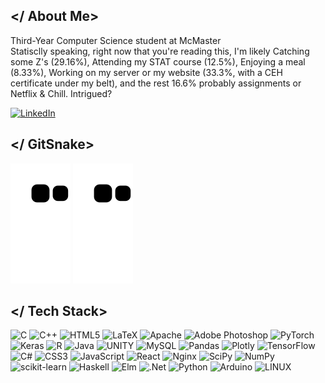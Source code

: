 ## </ About Me>
Third-Year Computer Science student at McMaster<br>
Statisclly speaking, right now that you're reading this, I'm likely Catching some Z's (29.16%), Attending my STAT course (12.5%), Enjoying a meal (8.33%), Working on my server or my website (33.3%, with a CEH certificate under my belt), and the rest 16.6% probably assignments or Netflix & Chill. Intrigued?


[![LinkedIn](https://img.shields.io/badge/LinkedIn-%230077B5.svg?logo=linkedin&logoColor=white)](https://linkedin.com/in/moeinroghani/) 

## </ GitSnake>
<!--![snake gif](https://github.com/MoeinRoghani/MoeinRoghani/blob/gh-pages/github-contribution-grid-snake.gif)-->
<picture>
  <source
    media="(prefers-color-scheme: dark)"
    srcset="
      https://github.com/MoeinRoghani/MoeinRoghani/blob/gh-pages/github-contribution-grid-snake.svg
    "
  />
  <source
    media="(prefers-color-scheme: light)"
    srcset="
      https://github.com/MoeinRoghani/MoeinRoghani/blob/gh-pages/github-contribution-grid-snake.svg
    "
  />
  <img
    alt="github contribution grid snake animation"
    src="https://github.com/MoeinRoghani/MoeinRoghani/blob/gh-pages/github-contribution-grid-snake.svg"
  />
</picture>


<picture>
  <source media="(prefers-color-scheme: dark)" srcset="https://github.com/MoeinRoghani/MoeinRoghani/blob/gh-pages/github-contribution-grid-snake.svg" />
  <source media="(prefers-color-scheme: light)" srcset="https://github.com/MoeinRoghani/MoeinRoghani/blob/gh-pages/github-contribution-grid-snake.svg" />
  <img alt="github-snake" src="https://github.com/MoeinRoghani/MoeinRoghani/blob/gh-pages/github-contribution-grid-snake.svg" />
</picture>


## </ Tech Stack>
![C](https://img.shields.io/badge/c-%23000000.svg?style=flat-square&logo=c&logoColor=white)
![C++](https://img.shields.io/badge/c++-%23000000.svg?style=flat-square&logo=c%2B%2B&logoColor=white)
![HTML5](https://img.shields.io/badge/html5-%23000000.svg?style=flat-square&logo=html5&logoColor=white)
![LaTeX](https://img.shields.io/badge/latex-%23000000.svg?style=flat-square&logo=latex&logoColor=white)
![Apache](https://img.shields.io/badge/apache-%23000000.svg?style=flat-square&logo=apache&logoColor=white)
![Adobe Photoshop](https://img.shields.io/badge/adobephotoshop-%23000000.svg?style=flat-square&logo=adobephotoshop&logoColor=white)
![PyTorch](https://img.shields.io/badge/PyTorch-%23000000.svg?style=flat-square&logo=PyTorch&logoColor=white)
![Keras](https://img.shields.io/badge/Keras-%23000000.svg?style=flat-square&logo=Keras&logoColor=white)
![R](https://img.shields.io/badge/r-%23992063.svg?style=flat-square&logo=r&logoColor=white)
![Java](https://img.shields.io/badge/java-%23992063.svg?style=flat-square&logo=java&logoColor=white)
![UNITY](https://img.shields.io/badge/Unity-%23992063.svg?style=flat-square&logo=unity&logoColor=white)
![MySQL](https://img.shields.io/badge/mysql-%23992063.svg?style=flat-square&logo=mysql&logoColor=white)
![Pandas](https://img.shields.io/badge/pandas-%23992063.svg?style=flat-square&logo=pandas&logoColor=white)
![Plotly](https://img.shields.io/badge/Plotly-%23992063.svg?style=flat-square&logo=plotly&logoColor=white)
![TensorFlow](https://img.shields.io/badge/TensorFlow-%23992063.svg?style=flat-square&logo=TensorFlow&logoColor=white)
![C#](https://img.shields.io/badge/c%23-%233c2c4e.svg?style=flat-square&logo=c-sharp&logoColor=white)
![CSS3](https://img.shields.io/badge/css3-%233c2c4e.svg?style=flat-square&logo=css3&logoColor=white)
![JavaScript](https://img.shields.io/badge/javascript-%233c2c4e.svg?style=flat-square&logo=javascript&logoColor=white)
![React](https://img.shields.io/badge/react-%233c2c4e.svg?style=flat-square&logo=react&logoColor=white)
![Nginx](https://img.shields.io/badge/nginx-%233c2c4e.svg?style=flat-square&logo=nginx&logoColor=white)
![SciPy](https://img.shields.io/badge/SciPy-%233c2c4e.svg?style=flat-square&logo=scipy&logoColor=white)
![NumPy](https://img.shields.io/badge/numpy-%233c2c4e.svg?style=flat-square&logo=numpy&logoColor=white)
![scikit-learn](https://img.shields.io/badge/scikit--learn-%233c2c4e.svg?style=flat-square&logo=scikit-learn&logoColor=white)
![Haskell](https://img.shields.io/badge/Haskell-5e5e5e?style=flat-square&logo=haskell&logoColor=white)
![Elm](https://img.shields.io/badge/Elm-5e5e5e?style=flat-square&logo=elm&logoColor=white)
![.Net](https://img.shields.io/badge/.NET-5C5C5C?style=flat-square&logo=.net&logoColor=white)
![Python](https://img.shields.io/badge/python-4b4b4b?style=flat-square&logo=python&logoColor=white)
![Arduino](https://img.shields.io/badge/-Arduino-4b4b4b?style=flat-square&logo=Arduino&logoColor=white)
![LINUX](https://img.shields.io/badge/Linux-FCC624?style=flat-square&logo=linux&logoColor=black)



<!--### Meme of the Day
<img src="https://rm.up.railway.app/" width="256px"/>

---
[![](https://visitcount.itsvg.in/api?id=MoeinRoghani&icon=1&color=0)](https://visitcount.itsvg.in)

# this is for size, big to small, #, ##, ###,-->
